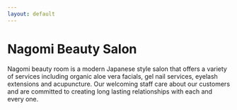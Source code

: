 ```yaml
---
layout: default
---
```


# Nagomi Beauty Salon

Nagomi beauty room is a modern Japanese style salon that offers a variety of
services including organic aloe vera facials, gel nail services, eyelash
extensions and acupuncture. Our welcoming staff care about our customers and
are committed to creating long lasting relationships with each and every one.


